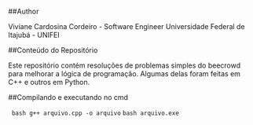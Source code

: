 ##Author

Viviane Cardosina Cordeiro - Software Engineer 
Universidade Federal de Itajubá - UNIFEI

##Conteúdo do Repositório

Este repositório contém resoluções de problemas simples do beecrowd para melhorar a lógica de programação.
Algumas delas foram feitas em C++ e outros em Python.

##Compilando e executando no cmd

``` bash g++ arquivo.cpp -o arquivo```
``` bash arquivo.exe ```

